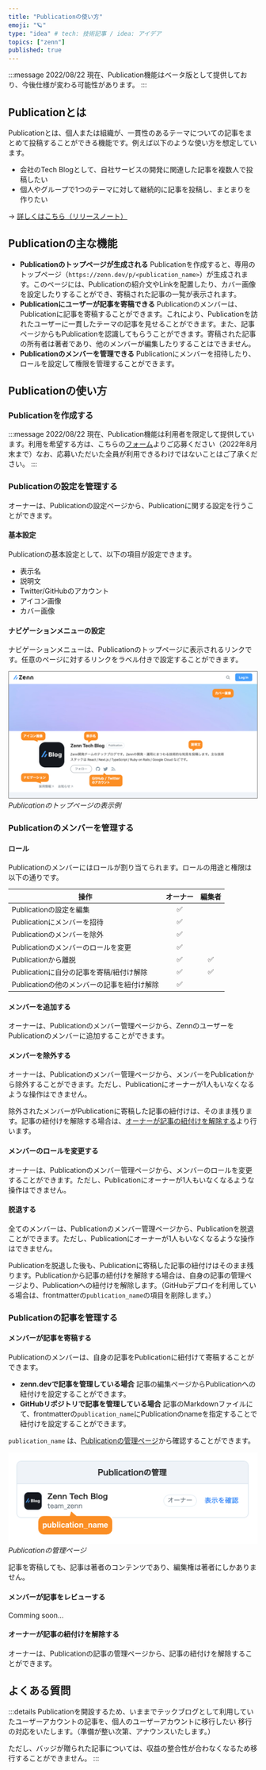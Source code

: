 ```yaml
---
title: "Publicationの使い方"
emoji: "🪐"
type: "idea" # tech: 技術記事 / idea: アイデア
topics: ["zenn"]
published: true
---
```


:::message
2022/08/22 現在、Publication機能はベータ版として提供しており、今後仕様が変わる可能性があります。
:::

## Publicationとは

Publicationとは、個人または組織が、一貫性のあるテーマについての記事をまとめて投稿することができる機能です。例えば以下のような使い方を想定しています。

- 会社のTech Blogとして、自社サービスの開発に関連した記事を複数人で投稿したい
- 個人やグループで1つのテーマに対して継続的に記事を投稿し、まとまりを作りたい

→ [詳しくはこちら（リリースノート）](https://info.zenn.dev/about-publication)

## Publicationの主な機能

- **Publicationのトップページが生成される**
  Publicationを作成すると、専用のトップページ（`https://zenn.dev/p/<publication_name>`）が生成されます。このページには、Publicationの紹介文やLinkを配置したり、カバー画像を設定したりすることができ、寄稿された記事の一覧が表示されます。
- **Publicationにユーザーが記事を寄稿できる**
  Publicationのメンバーは、Publicationに記事を寄稿することができます。これにより、Publicationを訪れたユーザーに一貫したテーマの記事を見せることができます。また、記事ページからもPublicationを認識してもらうことができます。寄稿された記事の所有者は著者であり、他のメンバーが編集したりすることはできません。
- **Publicationのメンバーを管理できる**
  Publicationにメンバーを招待したり、ロールを設定して権限を管理することができます。

## Publicationの使い方

### Publicationを作成する

:::message
2022/08/22 現在、Publication機能は利用者を限定して提供しています。利用を希望する方は、こちらの[フォーム](https://docs.google.com/forms/d/e/1FAIpQLSdZvZk18V3Eftc-szrVz8csB93-YwQkSCLBylJQnwGUou-8Lg/viewform)よりご応募ください（2022年8月末まで）なお、応募いただいた全員が利用できるわけではないことはご了承ください。
:::

### Publicationの設定を管理する

オーナーは、Publicationの設定ページから、Publicationに関する設定を行うことができます。

#### 基本設定

Publicationの基本設定として、以下の項目が設定できます。

- 表示名
- 説明文
- Twitter/GitHubのアカウント
- アイコン画像
- カバー画像

#### ナビゲーションメニューの設定

ナビゲーションメニューは、Publicationのトップページに表示されるリンクです。任意のページに対するリンクをラベル付きで設定することができます。

![](/images/articles/how-to-use-publication/publication_setting.png)
*Publicationのトップページの表示例*

### Publicationのメンバーを管理する

#### ロール

Publicationのメンバーにはロールが割り当てられます。ロールの用途と権限は以下の通りです。

| 操作                                        | オーナー | 編集者 |
| ------------------------------------------- | :------: | :----: |
| Publicationの設定を編集                     |    ✅     |        |
| Publicationにメンバーを招待                 |    ✅     |        |
| Publicationのメンバーを除外                 |    ✅     |        |
| Publicationのメンバーのロールを変更         |    ✅     |        |
| Publicationから離脱                         |    ✅     |   ✅    |
| Publicationに自分の記事を寄稿/紐付け解除    |    ✅     |   ✅    |
| Publicationの他のメンバーの記事を紐付け解除 |    ✅     |        |

#### メンバーを追加する

オーナーは、Publicationのメンバー管理ページから、ZennのユーザーをPublicationのメンバーに追加することができます。

#### メンバーを除外する

オーナーは、Publicationのメンバー管理ページから、メンバーをPublicationから除外することができます。ただし、Publicationにオーナーが1人もいなくなるような操作はできません。

除外されたメンバーがPublicationに寄稿した記事の紐付けは、そのまま残ります。記事の紐付けを解除する場合は、[オーナーが記事の紐付けを解除する](#オーナーが記事の紐付けを解除する)より行います。

#### メンバーのロールを変更する

オーナーは、Publicationのメンバー管理ページから、メンバーのロールを変更することができます。ただし、Publicationにオーナーが1人もいなくなるような操作はできません。

#### 脱退する

全てのメンバーは、Publicationのメンバー管理ページから、Publicationを脱退ことができます。ただし、Publicationにオーナーが1人もいなくなるような操作はできません。

Publicationを脱退した後も、Publicationに寄稿した記事の紐付けはそのまま残ります。Publicationから記事の紐付けを解除する場合は、自身の記事の管理ページより、Publicationへの紐付けを解除します。（GitHubデプロイを利用している場合は、frontmatterの`publication_name`の項目を削除します。）

### Publicationの記事を管理する

#### メンバーが記事を寄稿する

Publicationのメンバーは、自身の記事をPublicationに紐付けて寄稿することができます。

- **zenn.devで記事を管理している場合**
  記事の編集ページからPublicationへの紐付けを設定することができます。
- **GitHubリポジトリで記事を管理している場合**
  記事のMarkdownファイルにて、frontmatterの`publication_name`にPublicationのnameを指定することで紐付けを設定することができます。

`publication_name` は、[Publicationの管理ページ](https://zenn.dev/p)から確認することができます。

![](/images/articles/how-to-use-publication/publication_management.png)
*Publicationの管理ページ*

記事を寄稿しても、記事は著者のコンテンツであり、編集権は著者にしかありません。

#### メンバーが記事をレビューする

Comming soon...

#### オーナーが記事の紐付けを解除する

オーナーは、Publicationの記事の管理ページから、記事の紐付けを解除することができます。

## よくある質問

:::details Publicationを開設するため、いままでテックブログとして利用していたユーザーアカウントの記事を、個人のユーザーアカウントに移行したい
移行の対応をいたします。（準備が整い次第、アナウンスいたします。）

ただし、バッジが贈られた記事については、収益の整合性が合わなくなるため移行することができません。
:::
